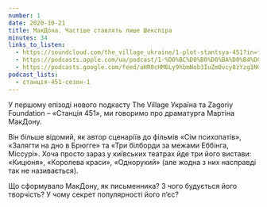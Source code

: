 ```yaml
---
number: 1
date: 2020-10-21
title: МакДона. Частіше ставлять лише Шекспіра
minutes: 34
links_to_listen:
  - https://soundcloud.com/the_village_ukraine/1-plot-stantsya-451?in=the_village_ukraine/sets/stancia-451
  - https://podcasts.apple.com/ua/podcast/1-%D0%BC%D0%B0%D0%BA%D0%B4%D0%BE%D0%BD%D0%B0-%D0%B7%D0%B0%D0%BB%D1%8F%D0%B3%D1%82%D0%B8-%D0%BD%D0%B0-%D0%B4%D0%BD%D0%BE-%D0%B2-%D0%B1%D1%80%D1%8E%D0%B3%D0%B3%D0%B5-%D1%81%D1%96%D0%BC-%D0%BF%D1%81%D0%B8%D1%85%D0%BE%D0%BF%D0%B0%D1%82%D1%96%D0%B2-%D0%BB%D1%8E%D0%B4%D0%B8%D0%BD%D0%B0/id1536807251?i=1000495561217
  - https://podcasts.google.com/feed/aHR0cHM6Ly9hbmNob3IuZm0vcy8zYzg1NGQ4Yy9wb2RjYXN0L3Jzcw/episode/NDI1NDAxNmItNjJkMy00MTg5LTllOGYtZGM0YjE1YTY1ZDVh?sa=X&ved=0CAUQkfYCahcKEwjQ9vqisvT6AhUAAAAAHQAAAAAQJQ
podcast_lists:
  - станція-451-сезон-1
---
```


У першому епізоді нового подкасту The Village Україна та Zagoriy Foundation –
«Станція 451», ми говоримо про драматурга Мартіна МакДону.

Він більше відомий, як автор сценаріїв до фільмів «Сім психопатів», «Залягти на
дно в Брюгге» та «Три білборди за межами Еббінга, Міссурі». Хоча просто зараз у
київських театрах йде три його вистави: «Кицюня», «Королева краси», «Однорукий»
(але жодна з них насправді так не називається).

Що сформувало МакДону, як письменника? З чого будується його творчість? У чому
секрет популярності його п’єс?
